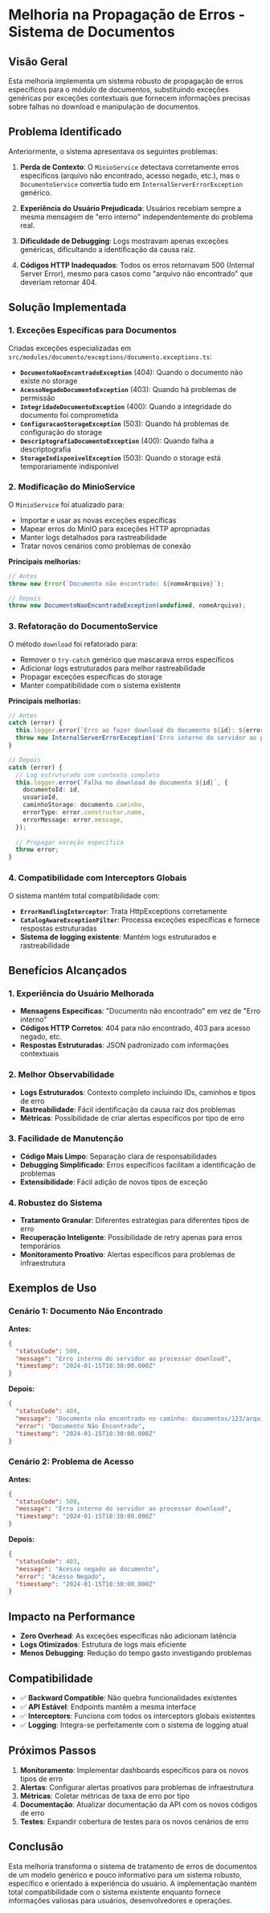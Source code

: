 # Melhoria na Propagação de Erros - Sistema de Documentos

## Visão Geral

Esta melhoria implementa um sistema robusto de propagação de erros específicos para o módulo de documentos, substituindo exceções genéricas por exceções contextuais que fornecem informações precisas sobre falhas no download e manipulação de documentos.

## Problema Identificado

Anteriormente, o sistema apresentava os seguintes problemas:

1. **Perda de Contexto**: O `MinioService` detectava corretamente erros específicos (arquivo não encontrado, acesso negado, etc.), mas o `DocumentoService` convertia tudo em `InternalServerErrorException` genérico.

2. **Experiência do Usuário Prejudicada**: Usuários recebiam sempre a mesma mensagem de "erro interno" independentemente do problema real.

3. **Dificuldade de Debugging**: Logs mostravam apenas exceções genéricas, dificultando a identificação da causa raiz.

4. **Códigos HTTP Inadequados**: Todos os erros retornavam 500 (Internal Server Error), mesmo para casos como "arquivo não encontrado" que deveriam retornar 404.

## Solução Implementada

### 1. Exceções Específicas para Documentos

Criadas exceções especializadas em `src/modules/documento/exceptions/documento.exceptions.ts`:

- **`DocumentoNaoEncontradoException`** (404): Quando o documento não existe no storage
- **`AcessoNegadoDocumentoException`** (403): Quando há problemas de permissão
- **`IntegridadeDocumentoException`** (400): Quando a integridade do documento foi comprometida
- **`ConfiguracaoStorageException`** (503): Quando há problemas de configuração do storage
- **`DescriptografiaDocumentoException`** (400): Quando falha a descriptografia
- **`StorageIndisponivelException`** (503): Quando o storage está temporariamente indisponível

### 2. Modificação do MinioService

O `MinioService` foi atualizado para:

- Importar e usar as novas exceções específicas
- Mapear erros do MinIO para exceções HTTP apropriadas
- Manter logs detalhados para rastreabilidade
- Tratar novos cenários como problemas de conexão

**Principais melhorias:**
```typescript
// Antes
throw new Error(`Documento não encontrado: ${nomeArquivo}`);

// Depois
throw new DocumentoNaoEncontradoException(undefined, nomeArquivo);
```

### 3. Refatoração do DocumentoService

O método `download` foi refatorado para:

- Remover o `try-catch` genérico que mascarava erros específicos
- Adicionar logs estruturados para melhor rastreabilidade
- Propagar exceções específicas do storage
- Manter compatibilidade com o sistema existente

**Principais melhorias:**
```typescript
// Antes
catch (error) {
  this.logger.error(`Erro ao fazer download do documento ${id}: ${error.message}`);
  throw new InternalServerErrorException('Erro interno do servidor ao processar download');
}

// Depois
catch (error) {
  // Log estruturado com contexto completo
  this.logger.error(`Falha no download do documento ${id}`, {
    documentoId: id,
    usuarioId,
    caminhoStorage: documento.caminho,
    errorType: error.constructor.name,
    errorMessage: error.message,
  });
  
  // Propagar exceção específica
  throw error;
}
```

### 4. Compatibilidade com Interceptors Globais

O sistema mantém total compatibilidade com:

- **`ErrorHandlingInterceptor`**: Trata HttpExceptions corretamente
- **`CatalogAwareExceptionFilter`**: Processa exceções específicas e fornece respostas estruturadas
- **Sistema de logging existente**: Mantém logs estruturados e rastreabilidade

## Benefícios Alcançados

### 1. Experiência do Usuário Melhorada

- **Mensagens Específicas**: "Documento não encontrado" em vez de "Erro interno"
- **Códigos HTTP Corretos**: 404 para não encontrado, 403 para acesso negado, etc.
- **Respostas Estruturadas**: JSON padronizado com informações contextuais

### 2. Melhor Observabilidade

- **Logs Estruturados**: Contexto completo incluindo IDs, caminhos e tipos de erro
- **Rastreabilidade**: Fácil identificação da causa raiz dos problemas
- **Métricas**: Possibilidade de criar alertas específicos por tipo de erro

### 3. Facilidade de Manutenção

- **Código Mais Limpo**: Separação clara de responsabilidades
- **Debugging Simplificado**: Erros específicos facilitam a identificação de problemas
- **Extensibilidade**: Fácil adição de novos tipos de exceção

### 4. Robustez do Sistema

- **Tratamento Granular**: Diferentes estratégias para diferentes tipos de erro
- **Recuperação Inteligente**: Possibilidade de retry apenas para erros temporários
- **Monitoramento Proativo**: Alertas específicos para problemas de infraestrutura

## Exemplos de Uso

### Cenário 1: Documento Não Encontrado

**Antes:**
```json
{
  "statusCode": 500,
  "message": "Erro interno do servidor ao processar download",
  "timestamp": "2024-01-15T10:30:00.000Z"
}
```

**Depois:**
```json
{
  "statusCode": 404,
  "message": "Documento não encontrado no caminho: documentos/123/arquivo.pdf",
  "error": "Documento Não Encontrado",
  "timestamp": "2024-01-15T10:30:00.000Z"
}
```

### Cenário 2: Problema de Acesso

**Antes:**
```json
{
  "statusCode": 500,
  "message": "Erro interno do servidor ao processar download",
  "timestamp": "2024-01-15T10:30:00.000Z"
}
```

**Depois:**
```json
{
  "statusCode": 403,
  "message": "Acesso negado ao documento",
  "error": "Acesso Negado",
  "timestamp": "2024-01-15T10:30:00.000Z"
}
```

## Impacto na Performance

- **Zero Overhead**: As exceções específicas não adicionam latência
- **Logs Otimizados**: Estrutura de logs mais eficiente
- **Menos Debugging**: Redução do tempo gasto investigando problemas

## Compatibilidade

- ✅ **Backward Compatible**: Não quebra funcionalidades existentes
- ✅ **API Estável**: Endpoints mantêm a mesma interface
- ✅ **Interceptors**: Funciona com todos os interceptors globais existentes
- ✅ **Logging**: Integra-se perfeitamente com o sistema de logging atual

## Próximos Passos

1. **Monitoramento**: Implementar dashboards específicos para os novos tipos de erro
2. **Alertas**: Configurar alertas proativos para problemas de infraestrutura
3. **Métricas**: Coletar métricas de taxa de erro por tipo
4. **Documentação**: Atualizar documentação da API com os novos códigos de erro
5. **Testes**: Expandir cobertura de testes para os novos cenários de erro

## Conclusão

Esta melhoria transforma o sistema de tratamento de erros de documentos de um modelo genérico e pouco informativo para um sistema robusto, específico e orientado à experiência do usuário. A implementação mantém total compatibilidade com o sistema existente enquanto fornece informações valiosas para usuários, desenvolvedores e operações.